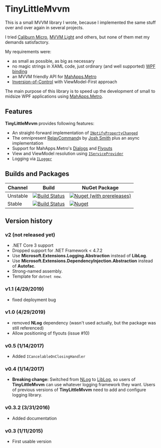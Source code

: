 # TinyLittleMvvm

This is a small MVVM library I wrote, because I implemented the same stuff over and over
again in several projects.

I tried [Caliburn Micro](http://caliburnmicro.com/), [MVVM Light](http://www.mvvmlight.net/)
and others, but none of them met my demands satisfactory.

My requirements were:

- as small as possible, as big as necessary
- no magic strings in XAML code, just ordinary (and well supported)
  [WPF binding](http://wpftutorial.net/DataBindingOverview.html)
- an MVVM friendly API for [MahApps.Metro](http://mahapps.com/)
- [Inversion-of-Control](http://martinfowler.com/articles/injection.html) with ViewModel-First
  approach

The main purpose of this library is to speed up the development of small to midsize WPF
applications using [MahApps.Metro](http://mahapps.com/).

## Features

**TinyLittleMvvm** provides following features:

- An straight-forward implementation of 
  [`INotifyPropertyChanged`](http://msdn.microsoft.com/library/system.componentmodel.inotifypropertychanged)
- The omnipresent [RelayCommand](http://msdn.microsoft.com/en-us/magazine/dd419663.aspx#id0090030)s by [Josh Smith](http://joshsmithonwpf.wordpress.com/about/)
  plus an async implementation
- Support for MahApps.Metro's [Dialogs](http://mahapps.com/controls/dialogs.html) and
  [Flyouts](http://mahapps.com/controls/flyouts.html)
- View and ViewModel resolution using [`IServiceProvider`](https://docs.microsoft.com/en-us/dotnet/api/system.iserviceprovider)
- Logging via [`ILogger`](https://docs.microsoft.com/en-us/dotnet/api/microsoft.extensions.logging.ilogger)


## Builds and Packages

| Channel  | Build | NuGet Package |
|----------|-------|---------------|
| Unstable | [![Build Status](https://dev.azure.com/thoemmi/TinyLittleMvvm/_apis/build/status/thoemmi.TinyLittleMvvm?branchName=develop)](https://dev.azure.com/thoemmi/TinyLittleMvvm/_build/latest?definitionId=5&branchName=develop) | [![Nuget (with prereleases)](https://img.shields.io/nuget/vpre/TinyLittleMvvm.svg)](https://www.nuget.org/packages/TinyLittleMvvm/absoluteLatest) |
| Stable   | [![Build Status](https://dev.azure.com/thoemmi/TinyLittleMvvm/_apis/build/status/thoemmi.TinyLittleMvvm?branchName=master)](https://dev.azure.com/thoemmi/TinyLittleMvvm/_build/latest?definitionId=5&branchName=master)   | [![Nuget](https://img.shields.io/nuget/v/TinyLittleMvvm.svg)](https://www.nuget.org/packages/TinyLittleMvvm/) |


## Version history

### v2 (not released yet)

- .NET Core 3 support
- Dropped support for .NET Framework &lt; 4.7.2
- Use **Microsoft.Extensions.Logging.Abstraction** instead of **LibLog**.
- Use **Microsoft.Extensions.DependencyInjection.Abstraction** instead of **Autofac**.
- Strong-named assembly.
- Template for `dotnet new`.

### v1.1 (4/29/2019)

- fixed deployment bug

### v1.0 (4/29/2019)

- removed **NLog** dependency (wasn't used actually, but the package was still referenced)
- Allow positioning of flyouts (issue #10)
 
### v0.5 (1/14/2017)

- Added `ICancelableOnClosingHandler`

### v0.4 (1/14/2017) 

- **Breaking change:** Switched from [NLog](http://nlog-project.org/) to
  [LibLog](https://github.com/damianh/LibLog), so users of **TinyLittleMvvm** can use whatever
  logging framework they want. Users of previous versions of **TinyLittleMvvm** need to 
  add and configure logging library.

### v0.3.2 (3/31/2016) 
  
- Added documentation

### v0.3 (1/11/2015) 
  
- First usable version
